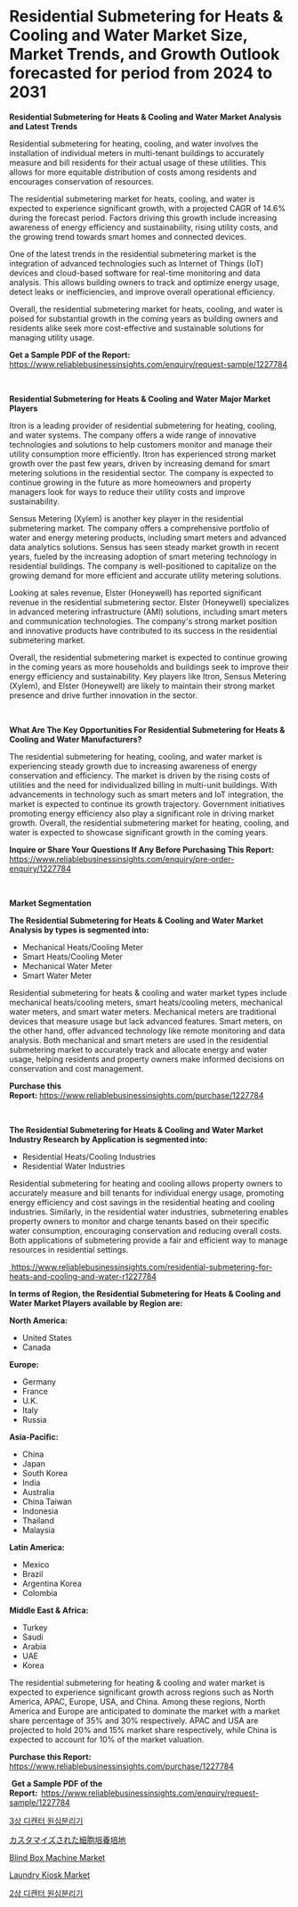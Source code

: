 <p><h1>Residential Submetering for Heats & Cooling and Water Market Size, Market Trends, and Growth Outlook forecasted for period from 2024 to 2031</h1></p><p><strong>Residential Submetering for Heats & Cooling and Water Market Analysis and Latest Trends</strong></p>
<p><p>Residential submetering for heating, cooling, and water involves the installation of individual meters in multi-tenant buildings to accurately measure and bill residents for their actual usage of these utilities. This allows for more equitable distribution of costs among residents and encourages conservation of resources.</p><p>The residential submetering market for heats, cooling, and water is expected to experience significant growth, with a projected CAGR of 14.6% during the forecast period. Factors driving this growth include increasing awareness of energy efficiency and sustainability, rising utility costs, and the growing trend towards smart homes and connected devices.</p><p>One of the latest trends in the residential submetering market is the integration of advanced technologies such as Internet of Things (IoT) devices and cloud-based software for real-time monitoring and data analysis. This allows building owners to track and optimize energy usage, detect leaks or inefficiencies, and improve overall operational efficiency.</p><p>Overall, the residential submetering market for heats, cooling, and water is poised for substantial growth in the coming years as building owners and residents alike seek more cost-effective and sustainable solutions for managing utility usage.</p></p>
<p><strong>Get a Sample PDF of the Report:&nbsp;</strong> <a href="https://www.reliablebusinessinsights.com/enquiry/request-sample/1227784">https://www.reliablebusinessinsights.com/enquiry/request-sample/1227784</a></p>
<p>&nbsp;</p>
<p><strong>Residential Submetering for Heats & Cooling and Water Major Market Players</strong></p>
<p><p>Itron is a leading provider of residential submetering for heating, cooling, and water systems. The company offers a wide range of innovative technologies and solutions to help customers monitor and manage their utility consumption more efficiently. Itron has experienced strong market growth over the past few years, driven by increasing demand for smart metering solutions in the residential sector. The company is expected to continue growing in the future as more homeowners and property managers look for ways to reduce their utility costs and improve sustainability.</p><p>Sensus Metering (Xylem) is another key player in the residential submetering market. The company offers a comprehensive portfolio of water and energy metering products, including smart meters and advanced data analytics solutions. Sensus has seen steady market growth in recent years, fueled by the increasing adoption of smart metering technology in residential buildings. The company is well-positioned to capitalize on the growing demand for more efficient and accurate utility metering solutions.</p><p>Looking at sales revenue, Elster (Honeywell) has reported significant revenue in the residential submetering sector. Elster (Honeywell) specializes in advanced metering infrastructure (AMI) solutions, including smart meters and communication technologies. The company's strong market position and innovative products have contributed to its success in the residential submetering market.</p><p>Overall, the residential submetering market is expected to continue growing in the coming years as more households and buildings seek to improve their energy efficiency and sustainability. Key players like Itron, Sensus Metering (Xylem), and Elster (Honeywell) are likely to maintain their strong market presence and drive further innovation in the sector.</p></p>
<p>&nbsp;</p>
<p><strong>What Are The Key Opportunities For Residential Submetering for Heats & Cooling and Water Manufacturers?</strong></p>
<p><p>The residential submetering for heating, cooling, and water market is experiencing steady growth due to increasing awareness of energy conservation and efficiency. The market is driven by the rising costs of utilities and the need for individualized billing in multi-unit buildings. With advancements in technology such as smart meters and IoT integration, the market is expected to continue its growth trajectory. Government initiatives promoting energy efficiency also play a significant role in driving market growth. Overall, the residential submetering market for heating, cooling, and water is expected to showcase significant growth in the coming years.</p></p>
<p><strong>Inquire or Share Your Questions If Any Before Purchasing This Report:</strong> <a href="https://www.reliablebusinessinsights.com/enquiry/pre-order-enquiry/1227784">https://www.reliablebusinessinsights.com/enquiry/pre-order-enquiry/1227784</a></p>
<p>&nbsp;</p>
<p><strong>Market Segmentation</strong></p>
<p><strong>The Residential Submetering for Heats & Cooling and Water Market Analysis by types is segmented into:</strong></p>
<p><ul><li>Mechanical Heats/Cooling Meter</li><li>Smart Heats/Cooling Meter</li><li>Mechanical Water Meter</li><li>Smart Water Meter</li></ul></p>
<p><p>Residential submetering for heats & cooling and water market types include mechanical heats/cooling meters, smart heats/cooling meters, mechanical water meters, and smart water meters. Mechanical meters are traditional devices that measure usage but lack advanced features. Smart meters, on the other hand, offer advanced technology like remote monitoring and data analysis. Both mechanical and smart meters are used in the residential submetering market to accurately track and allocate energy and water usage, helping residents and property owners make informed decisions on conservation and cost management.</p></p>
<p><strong>Purchase this Report:&nbsp;</strong><a href="https://www.reliablebusinessinsights.com/purchase/1227784">https://www.reliablebusinessinsights.com/purchase/1227784</a></p>
<p>&nbsp;</p>
<p><strong>The Residential Submetering for Heats & Cooling and Water Market Industry Research by Application is segmented into:</strong></p>
<p><ul><li>Residential Heats/Cooling Industries</li><li>Residential Water Industries</li></ul></p>
<p><p>Residential submetering for heating and cooling allows property owners to accurately measure and bill tenants for individual energy usage, promoting energy efficiency and cost savings in the residential heating and cooling industries. Similarly, in the residential water industries, submetering enables property owners to monitor and charge tenants based on their specific water consumption, encouraging conservation and reducing overall costs. Both applications of submetering provide a fair and efficient way to manage resources in residential settings.</p></p>
<p><a href="https://www.reliablebusinessinsights.com/residential-submetering-for-heats-and-cooling-and-water-r1227784">&nbsp;https://www.reliablebusinessinsights.com/residential-submetering-for-heats-and-cooling-and-water-r1227784</a></p>
<p><strong>In terms of Region, the Residential Submetering for Heats & Cooling and Water Market Players available by Region are:</strong></p>
<p>
    <p> <strong> North America: </strong>
        <ul>
            <li>United States</li>
            <li>Canada</li>
        </ul>
        </p> 
    <p> <strong> Europe: </strong>
        <ul>
            <li>Germany</li>
            <li>France</li>
            <li>U.K.</li>
            <li>Italy</li>
            <li>Russia</li>
        </ul>
        </p> 
    <p> <strong> Asia-Pacific: </strong>
        <ul>
            <li>China</li>
            <li>Japan</li>
            <li>South Korea</li>
            <li>India</li>
            <li>Australia</li>
            <li>China Taiwan</li>
            <li>Indonesia</li>
            <li>Thailand</li>
            <li>Malaysia</li>
        </ul>
        </p> 
    <p> <strong> Latin America: </strong>
        <ul>
            <li>Mexico</li>
            <li>Brazil</li>
            <li>Argentina Korea</li>
            <li>Colombia</li>
        </ul>
        </p> 
    <p> <strong> Middle East & Africa: </strong>
        <ul>
            <li>Turkey</li>
            <li>Saudi</li>
            <li>Arabia</li>
            <li>UAE</li>
            <li>Korea</li>
        </ul>
    </p>
    </p>
<p><p>The residential submetering for heating & cooling and water market is expected to experience significant growth across regions such as North America, APAC, Europe, USA, and China. Among these regions, North America and Europe are anticipated to dominate the market with a market share percentage of 35% and 30% respectively. APAC and USA are projected to hold 20% and 15% market share respectively, while China is expected to account for 10% of the market valuation.</p></p>
<p><strong>Purchase this Report: </strong><a href="https://www.reliablebusinessinsights.com/purchase/1227784">https://www.reliablebusinessinsights.com/purchase/1227784</a></p>
<p>&nbsp;<strong>Get a Sample PDF of the Report:&nbsp;&nbsp;</strong><a href="https://www.reliablebusinessinsights.com/enquiry/request-sample/1227784">https://www.reliablebusinessinsights.com/enquiry/request-sample/1227784</a></p>
<p><strong></strong></p>
<p><p><a href="https://github.com/vseigx30c9a1j/Market-Research-Report-List-2/blob/main/7611232175585.md">3상 디캔터 원심분리기</a></p><p><a href="https://github.com/alyle7648/Market-Research-Report-List-2/blob/main/5355272163149.md">カスタマイズされた細胞培養培地</a></p><p><a href="https://github.com/fiixsa/Market-Research-Report-List-3/blob/main/blind-box-machine-market.md">Blind Box Machine Market</a></p><p><a href="https://github.com/cecuraprangm/Market-Research-Report-List-3/blob/main/laundry-kiosk-market.md">Laundry Kiosk Market</a></p><p><a href="https://github.com/plelbej847484502/Market-Research-Report-List-2/blob/main/2315115175584.md">2상 디캔터 원심분리기</a></p></p>